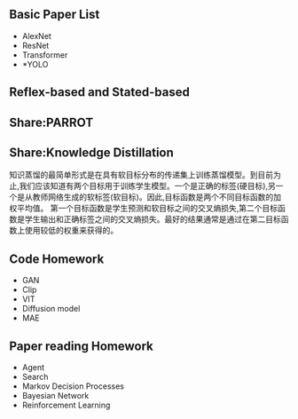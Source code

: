 ## Basic Paper List
- AlexNet
- ResNet
- Transformer
- *YOLO
## Reflex-based and Stated-based
## Share:PARROT
## Share:Knowledge Distillation
知识蒸馏的最简单形式是在具有软目标分布的传递集上训练蒸馏模型。到目前为止,我们应该知道有两个目标用于训练学生模型。一个是正确的标签(硬目标),另一个是从教师网络生成的软标签(软目标)。因此,目标函数是两个不同目标函数的加权平均值。 第一个目标函数是学生预测和软目标之间的交叉熵损失,第二个目标函数是学生输出和正确标签之间的交叉熵损失。最好的结果通常是通过在第二目标函数上使用较低的权重来获得的。
## Code Homework
- GAN
- Clip
- VIT
- Diffusion model
- MAE
## Paper reading Homework
- Agent
- Search
- Markov Decision Processes
- Bayesian Network
- Reinforcement Learning